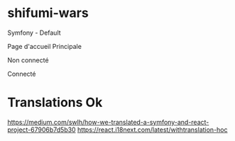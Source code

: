 # shifumi-wars

Symfony - Default 

Page d'accueil Principale

Non connecté

Connecté

# Translations Ok
https://medium.com/swlh/how-we-translated-a-symfony-and-react-project-67906b7d5b30
https://react.i18next.com/latest/withtranslation-hoc
